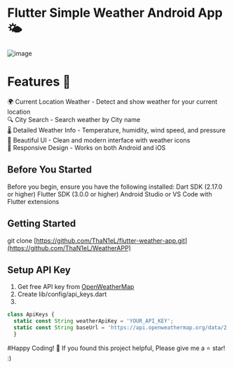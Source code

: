 # Flutter Simple Weather Android App 🌤️
![image](https://github.com/user-attachments/assets/8695a461-375c-48ba-a501-48c52868223c)


# Features 📱
🌍 Current Location Weather - Detect and show weather for your current location<br>
🔍 City Search - Search weather by City name<br>
🌡️ Detailed Weather Info - Temperature, humidity, wind speed, and pressure<br>
🎨 Beautiful UI - Clean and modern interface with weather icons<br>
📱 Responsive Design - Works on both Android and iOS<br>


## Before You Started
Before you begin, ensure you have the following installed:
Dart SDK (2.17.0 or higher)
Flutter SDK (3.0.0 or higher)
Android Studio or VS Code with Flutter extensions

## Getting Started
git clone [https://github.com/ThaN1eL/flutter-weather-app.git](https://github.com/ThaN1eL/WeatherAPP)

## Setup API Key
1. Get free API key from [OpenWeatherMap](https://openweathermap.org/api)
2. Create lib/config/api_keys.dart
3.
```js
class ApiKeys {
  static const String weatherApiKey = 'YOUR_API_KEY';
  static const String baseUrl = 'https://api.openweathermap.org/data/2.5/weather';
  }
```

#Happy Coding! 🚀
If you found this project helpful, Please give me a ⭐ star! :)
